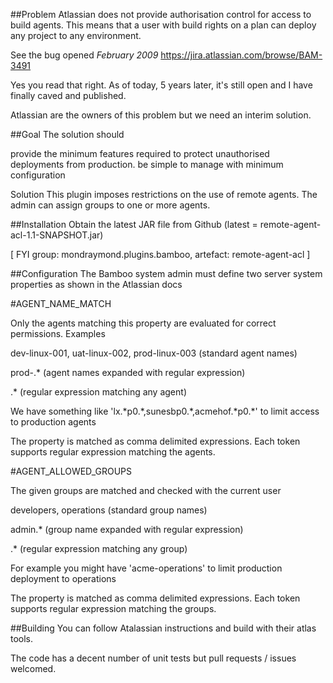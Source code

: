 ##Problem
Atlassian does not provide authorisation control for access to build agents. This means that a user with build rights on a plan can deploy any project to any environment.

See the bug opened *February 2009* https://jira.atlassian.com/browse/BAM-3491

Yes you read that right. As of today, 5 years later, it's still open and I have finally caved and published.

Atlassian are the owners of this problem but we need an interim solution.

##Goal
The solution should

provide the minimum features required to protect unauthorised deployments from production.
be simple to manage with minimum configuration

Solution
This plugin imposes restrictions on the use of remote agents. The admin can assign groups to one or more agents.

##Installation
Obtain the latest JAR file from Github (latest = remote-agent-acl-1.1-SNAPSHOT.jar)

[ FYI group: mondraymond.plugins.bamboo, artefact: remote-agent-acl ]

##Configuration
The Bamboo system admin must define two server system properties as shown in the Atlassian docs

#AGENT_NAME_MATCH

Only the agents matching this property are evaluated for correct permissions. Examples

dev-linux-001, uat-linux-002, prod-linux-003 (standard agent names)

prod-.\* (agent names expanded with regular expression)

.\* (regular expression matching any agent)

We have something like 'lx.\*p0.\*,sunesbp0.\*,acmehof.\*p0.\*' to limit access to production agents

The property is matched as comma delimited expressions. Each token supports regular expression matching the agents.

#AGENT_ALLOWED_GROUPS

The given groups are matched and checked with the current user

developers, operations (standard group names)

admin.\* (group name expanded with regular expression)

.\* (regular expression matching any group)

For example you might have 'acme-operations' to limit production deployment to operations

The property is matched as comma delimited expressions. Each token supports regular expression matching the groups.

##Building
You can follow Atalassian instructions and build with their atlas tools.

The code has a decent number of unit tests but pull requests / issues welcomed.